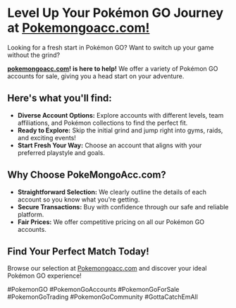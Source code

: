# Level Up Your Pokémon GO Journey at [Pokemongoacc.com!](https://www.pokemongoacc.com)

Looking for a fresh start in Pokémon GO? Want to switch up your game without the grind?

**[pokemongoacc.com](https://www.pogoacc.com)! is here to help!**  We offer a variety of Pokémon GO accounts for sale, giving you a head start on your adventure. 

## Here's what you'll find:

* **Diverse Account Options:** Explore accounts with different levels, team affiliations, and Pokémon collections to find the perfect fit.
* **Ready to Explore:** Skip the initial grind and jump right into gyms, raids, and exciting events! 
* **Start Fresh Your Way:** Choose an account that aligns with your preferred playstyle and goals.

## Why Choose PokeMongoAcc.com?

* **Straightforward Selection:** We clearly outline the details of each account so you know what you're getting. 
* **Secure Transactions:** Buy with confidence through our safe and reliable platform. 
* **Fair Prices:** We offer competitive pricing on all our Pokémon GO accounts.

## Find Your Perfect Match Today!

Browse our selection at [Pokemongoacc.com](https://www.pokemongoacc.com) and discover your ideal Pokémon GO experience!

#PokemonGO #PokemonGoAccounts #PokemonGoForSale #PokemonGoTrading #PokemonGoCommunity #GottaCatchEmAll 

